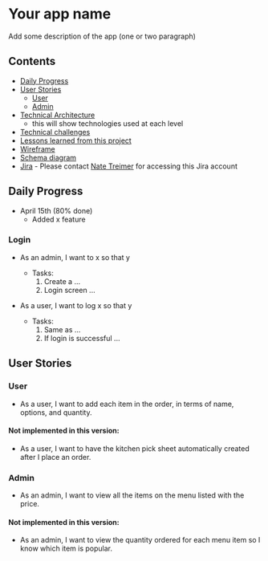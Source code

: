 
# Your app name

Add some description of the app (one or two paragraph)

## Contents

- [Daily Progress](#Daily-Progess)
- [User Stories](#User-Stories)
    - [User](#User)
    - [Admin](#Admin)
- [Technical Architecture](https://www.diagramlink.com)
  - this will show technologies used at each level
- [Technical challenges](#Technical-challenges)
- [Lessons learned from this project](#Lessons-learned)
- [Wireframe](linktodiagram)
- [Schema diagram](linktoschema)
- [Jira](https://www.google.com/) - Please contact [Nate Treimer](mailto:natetreimer@gmail.com) for accessing this Jira account


## Daily Progress
- April 15th (80% done)
    - Added x feature


### Login
- As an admin, I want to x so that y
    - Tasks:
        1. Create a ...
        2. Login screen ...
        
- As a user, I want to log x so that y
    - Tasks:
        1. Same as ...
        2. If login is successful ...

## User Stories

### User
- As a user, I want to add each item in the order, in terms of name, options, and quantity.

#### Not implemented in this version:
- As a user, I want to have the kitchen pick sheet automatically created after I place an order.

### Admin
- As an admin, I want to view all the items on the menu listed with the price.

#### Not implemented in this version:

- As an admin, I want to view the quantity ordered for each menu item so I know which item is popular.


